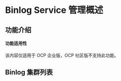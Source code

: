 # Binlog Service 管理概述

## 功能介绍

<main id="notice" type='notice'>
<h4>功能适用性</h4>
<p>该内容仅适用于 OCP 企业版，OCP 社区版不支持此功能。</p>
</main>

<!---
OceanBase Binlog Service 是为兼容 MySQL Binlog 能力而推出的，从而支持客户复用现有的 MySQL Binlog 增量解析系统来同步 OceanBase MySQL 模式的增量数据，无需作二次开发或搭建一套新环境。Binlog Service 与 MySQL 5.7 版本的 Binlog 协议保持对齐，具备同样的功能（如，支持多个订阅连接）、特性（如，支持 GTID 拉取模式），以及保障 Binlog 日志中数据的唯一性。......
--->



## Binlog 集群列表

<!---

集群列表区域展示了各集群的 集群名、标签、状态、操作、已分配 CPU、已分配内存、已使用数据盘、租户数、OceanBase 版本号、 部署模式、 CPU 架构、 创建时间 和 告警信息 等。其中，支持对集群名进行批量查询，各集群名之间使用空格间隔。

* 单击各集群的集群名称，可以跳转到集群详情页面，详情参见 集群详情页概述。
* 单击集群后的复制按钮，可对集群名称进行复制操作。
* 当集群处于 运维中 状态时，单击 操作列 的 查看任务 按钮，可以跳转至集群运维的任务详情页面。在任务详情页面，您可进行查看任务日志、回滚和重试等操作，详情参见 管理任务。
* 将光标悬停于集群标签上，可查看该集群的所有标签信息。支持单击编辑图标对标签进行管理，操作详情可参见 管理标签。

--->